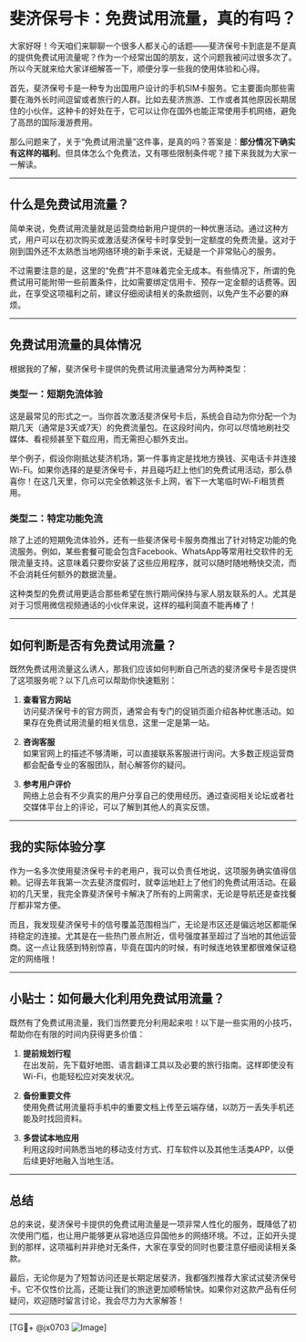 # 斐济保号卡：免费试用流量，真的有吗？

大家好呀！今天咱们来聊聊一个很多人都关心的话题——斐济保号卡到底是不是真的提供免费试用流量呢？作为一个经常出国的朋友，这个问题我被问过很多次了。所以今天就来给大家详细解答一下，顺便分享一些我的使用体验和心得。

首先，斐济保号卡是一种专为出国用户设计的手机SIM卡服务。它主要面向那些需要在海外长时间逗留或者旅行的人群。比如去斐济旅游、工作或者其他原因长期居住的小伙伴。这种卡的好处在于，它可以让你在国外也能正常使用手机网络，避免了高昂的国际漫游费用。

那么问题来了，关于“免费试用流量”这件事，是真的吗？答案是：**部分情况下确实有这样的福利**。但具体怎么个免费法，又有哪些限制条件呢？接下来我就为大家一一解读。

---

## 什么是免费试用流量？

简单来说，免费试用流量就是运营商给新用户提供的一种优惠活动。通过这种方式，用户可以在初次购买或激活斐济保号卡时享受到一定额度的免费流量。这对于刚到国外还不太熟悉当地网络环境的新手来说，无疑是一个非常贴心的服务。

不过需要注意的是，这里的“免费”并不意味着完全无成本。有些情况下，所谓的免费试用可能附带一些前置条件，比如需要绑定信用卡、预存一定金额的话费等。因此，在享受这项福利之前，建议仔细阅读相关的条款细则，以免产生不必要的麻烦。

---

## 免费试用流量的具体情况

根据我的了解，斐济保号卡提供的免费试用流量通常分为两种类型：

### 类型一：短期免流体验
这是最常见的形式之一。当你首次激活斐济保号卡后，系统会自动为你分配一个为期几天（通常是3天或7天）的免费流量包。在这段时间内，你可以尽情地刷社交媒体、看视频甚至下载应用，而无需担心额外支出。

举个例子，假设你刚抵达斐济机场，第一件事肯定是找地方换钱、买电话卡并连接Wi-Fi。如果你选择的是斐济保号卡，并且碰巧赶上他们的免费试用活动，那么恭喜你！在这几天里，你可以完全依赖这张卡上网，省下一大笔临时Wi-Fi租赁费用。

### 类型二：特定功能免流
除了上述的短期免流体验外，还有一些斐济保号卡服务商推出了针对特定功能的免流服务。例如，某些套餐可能会包含Facebook、WhatsApp等常用社交软件的无限流量支持。这意味着只要你安装了这些应用程序，就可以随时随地畅快交流，而不会消耗任何额外的数据流量。

这种类型的免费试用更适合那些希望在旅行期间保持与家人朋友联系的人。尤其是对于习惯用微信视频通话的小伙伴来说，这样的福利简直不能再棒了！

---

## 如何判断是否有免费试用流量？

既然免费试用流量这么诱人，那我们应该如何判断自己所选的斐济保号卡是否提供了这项服务呢？以下几点可以帮助你快速甄别：

1. **查看官方网站**  
   访问斐济保号卡的官方网页，通常会有专门的促销页面介绍各种优惠活动。如果存在免费试用流量的相关信息，这里一定是第一站。

2. **咨询客服**  
   如果官网上的描述不够清晰，可以直接联系客服进行询问。大多数正规运营商都会配备专业的客服团队，耐心解答你的疑问。

3. **参考用户评价**  
   网络上总会有不少真实的用户分享自己的使用经历。通过查阅相关论坛或者社交媒体平台上的评论，可以了解到其他人的真实反馈。

---

## 我的实际体验分享

作为一名多次使用斐济保号卡的老用户，我可以负责任地说，这项服务确实值得信赖。记得去年我第一次去斐济度假时，就幸运地赶上了他们的免费试用活动。在最初的几天里，我完全靠斐济保号卡解决了所有的上网需求，无论是导航还是查找餐厅都非常方便。

而且，我发现斐济保号卡的信号覆盖范围相当广，无论是市区还是偏远地区都能保持稳定的连接。尤其是在一些热门景点附近，信号强度甚至超过了当地的其他运营商。这一点让我感到特别惊喜，毕竟在国内的时候，有时候连地铁里都很难保证稳定的网络哦！

---

## 小贴士：如何最大化利用免费试用流量？

既然有了免费试用流量，我们当然要充分利用起来啦！以下是一些实用的小技巧，帮助你在有限的时间内获得更多价值：

1. **提前规划行程**  
   在出发前，先下载好地图、语言翻译工具以及必要的旅行指南。这样即使没有Wi-Fi，也能轻松应对突发状况。

2. **备份重要文件**  
   使用免费试用流量将手机中的重要文档上传至云端存储，以防万一丢失手机还能及时找回资料。

3. **多尝试本地应用**  
   利用这段时间熟悉当地的移动支付方式、打车软件以及其他生活类APP，以便后续更好地融入当地生活。

---

## 总结

总的来说，斐济保号卡提供的免费试用流量是一项非常人性化的服务，既降低了初次使用门槛，也让用户能够更从容地适应异国他乡的网络环境。不过，正如开头提到的那样，这项福利并非绝对无条件，大家在享受的同时也要注意仔细阅读相关条款。

最后，无论你是为了短暂访问还是长期定居斐济，我都强烈推荐大家试试斐济保号卡。它不仅性价比高，还能让我们的旅途更加顺畅愉快。如果你对这款产品有任何疑问，欢迎随时留言讨论，我会尽力为大家解答！

---

[TG💪+ @jx0703 ![Image](https://github.com/user-attachments/assets/dbca1d08-cadb-493c-b0ec-ad6f7a83f270)]